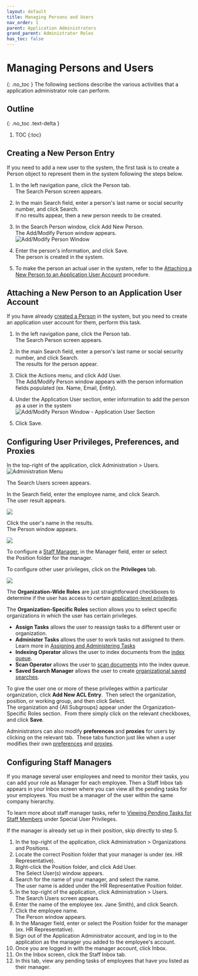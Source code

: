 ```yaml
---
layout: default
title: Managing Persons and Users
nav_order: 1
parent: Application Administrators
grand_parent: Administrator Roles
has_toc: false
---
```

# Managing Persons and Users
{: .no_toc }
The following sections describe the various activities that a application administrator role can perform.

## Outline
{: .no_toc .text-delta }
1. TOC
{:toc}

## Creating a New Person Entry
If you need to add a new user to the system, the first task is to create a Person object to represent them in the system following the steps below.

1. In the left navigation pane, click the Person tab.  
    The Search Person screen appears.
2. In the main Search field, enter a person's last name or social security number, and click Search.  
    If no results appear, then a new person needs to be created.
3. In the Search Person window, click Add New Person.  
    The Add/Modify Person window appears.  
    ![Add/Modify Person Window](/assets/images/add-modify-person-window-AddNew.jpeg "Add/Modify Person Window")
    
4. Enter the person's information, and click Save.  
    The person is created in the system.
5. To make the person an actual user in the system, refer to the [Attaching a New Person to an Application User Account](https://qaprod.qflow.com/QAction_help//Person_Attach_to_User_Account.htm) procedure.

## Attaching a New Person to an Application User Account 
If you have already [created a Person](https://qaprod.qflow.com/QAction_help//Person_Entry_Create.htm) in the system, but you need to create an application user account for them, perform this task.

1. In the left navigation pane, click the Person tab.  
    The Search Person screen appears.
    
2. In the main Search field, enter a person's last name or social security number, and click Search.  
    The results for the person appear.
3. Click the Actions menu, and click Add User.  
    The Add/Modify Person window appears with the person information fields populated (ex. Name, Email, Entity).
4. Under the Application User section, enter information to add the person as a user in the system 
![Add/Modify Person Window - Application User Section](/assets/images/add-modify-person-window-AddUser.jpeg "Add/Modify Person Window - Application User Section")
    
5. Click Save.

## Configuring User Privileges, Preferences, and Proxies
In the top-right of the application, click Administration > Users.  
![Administration Menu](/assets/images/Admin-options.png "Administration Menu")

The Search Users screen appears.

In the Search field, enter the employee name, and click Search.  
The user result appears.

![](/assets/images/user-search.png)

Click the user's name in the results.  
The Person window appears.

![](/assets/images/user-manager.png)

To configure a [Staff Manager](https://qaprod.qflow.com/QAction_help//Viewing_Staff_Members__Pending_Tasks.htm), in the Manager field, enter or select the Position folder for the manager.

To configure other user privileges, click on the **Privileges** tab.

![](/assets/images/user-privileges.png)

The **Organization-Wide Roles** are just straightforward checkboxes to determine if the user has access to certain [application-level privileges](https://qaprod.qflow.com/QAction_help//Administrator_Roles.htm).

The **Organization-Specific Roles** section allows you to select specific organizations in which the user has certain privileges.  
- **Assign Tasks** allows the user to reassign tasks to a different user or organization.
- **Administer Tasks** allows the user to work tasks not assigned to them.  Learn more in [Assigning and Administering Tasks](https://qaprod.qflow.com/QAction_help//Assigning_and_Administering_Tasks.htm)
- **Indexing Operator** allows the user to index documents from the [index queue](https://qaprod.qflow.com/QAction_help//Index_Documents_Screen.htm).
- **Scan Operator** allows the user to [scan documents](https://qaprod.qflow.com/QAction_help//Scanning_&_Indexing_Overview.htm) into the index queue.
- **Saved Search Manager** allows the user to create [organizational saved searches](https://qaprod.qflow.com/QAction_help//Organizational_Saved_Searches.htm).

To give the user one or more of these privileges within a particular organization, click **Add New ACL Entry**.  Then select the organization, position, or working group, and then click Select.  
The organization and {All Subgroups} appear under the Organization-Specific Roles section.  From there simply click on the relevant checkboxes, and click **Save**.

Administrators can also modify **preferences** and **proxies** for users by clicking on the relevant tab.  These tabs function just like when a user modifies their own [preferences](/docs/user-preferences/#configuring-user-preferences) and [proxies](/docs/user-preferences/#configuring-user-proxies).

## Configuring Staff Managers
If you manage several user employees and need to monitor their tasks, you can add your role as Manager for each employee. Then a Staff Inbox tab appears in your Inbox screen where you can view all the pending tasks for your employees. You must be a manager of the user within the same company hierarchy.

To learn more about staff manager tasks, refer to [Viewing Pending Tasks for Staff Members](https://qaprod.qflow.com/QAction_help//Viewing_Staff_Members__Pending_Tasks.htm) under Special User Privileges.

If the manager is already set up in their position, skip directly to step 5.

1. In the top-right of the application, click Administration > Organizations and Positions.
2. Locate the correct Position folder that your manager is under (ex. HR Representative).
3. Right-click the Position folder, and click Add User.  
    The Select User(s) window appears.
4. Search for the name of your manager, and select the name.  
    The user name is added under the HR Representative Position folder.
5. In the top-right of the application, click Administration > Users.  
    The Search Users screen appears.
6. Enter the name of the employee (ex. Jane Smith), and click Search.
7. Click the employee name.  
    The Person window appears.
8. In the Manager field, enter or select the Position folder for the manager (ex. HR Representative).
9. Sign out of the Application Administrator account, and log in to the application as the manager you added to the employee's account.
10. Once you are logged in with the manager account, click Inbox.
11. On the Inbox screen, click the Staff Inbox tab.
12. In this tab, view any pending tasks of employees that have you listed as their manager.
